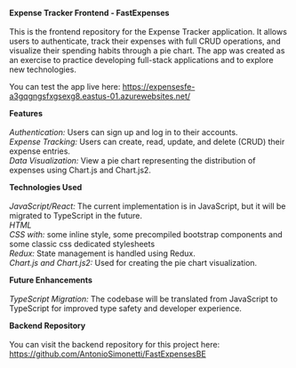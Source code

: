 <b>Expense Tracker Frontend - FastExpenses</b>
<br>
<br>
This is the frontend repository for the Expense Tracker application. It allows users to authenticate, track their expenses with full CRUD operations, and visualize their spending habits through a pie chart.
The app was created as an exercise to practice developing full-stack applications and to explore new technologies.

You can test the app live here: https://expensesfe-a3gqgngsfxgsexg8.eastus-01.azurewebsites.net/

<b>Features</b>
<br>
<br>
<i>Authentication:</i> Users can sign up and log in to their accounts.
<br>
<i>Expense Tracking:</i> Users can create, read, update, and delete (CRUD) their expense entries.
<br>
<i>Data Visualization:</i> View a pie chart representing the distribution of expenses using Chart.js and Chart.js2.

<b>Technologies Used</b>
<br>
<br>
<i>JavaScript/React:</i> The current implementation is in JavaScript, but it will be migrated to TypeScript in the future.
<br>
<i>HTML</i>
<br>
<i>CSS with:</i> some inline style, some precompiled bootstrap components and some classic css dedicated stylesheets
<br>
<i>Redux:</i> State management is handled using Redux.
<br>
<i>Chart.js and Chart.js2:</i> Used for creating the pie chart visualization.


<b>Future Enhancements</b>
<br>
<br>
<i>TypeScript Migration:</i> The codebase will be translated from JavaScript to TypeScript for improved type safety and developer experience.

<b>Backend Repository</b>
<br>
<br>
You can visit the backend repository for this project here: https://github.com/AntonioSimonetti/FastExpensesBE

